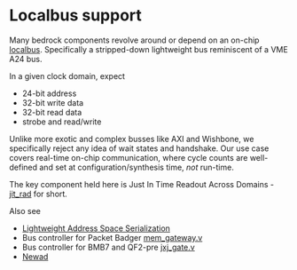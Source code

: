 # Localbus support

Many bedrock components revolve around or depend on an on-chip
[localbus](https://en.wikipedia.org/wiki/Local_bus).
Specifically a stripped-down lightweight bus reminiscent
of a VME A24 bus.

In a given clock domain, expect
- 24-bit address
- 32-bit write data
- 32-bit read data
- strobe and read/write

Unlike more exotic and complex busses like AXI and Wishbone,
we specifically reject any idea of wait states and handshake.
Our use case covers real-time on-chip communication,
where cycle counts are well-defined and set at configuration/synthesis
time, _not_ run-time.

The key component held here is
Just In Time Readout Across Domains - [jit_rad](jit_rad.md) for short.

Also see
- [Lightweight Address Space Serialization](../badger/mem_gate.md)
- Bus controller for Packet Badger [mem_gateway.v](../badger/mem_gateway.v)
- Bus controller for BMB7 and QF2-pre [jxj_gate.v](../board_support/bmb7_kintex/jxj_gate.v)
- [Newad](../build-tools/newad.md)
